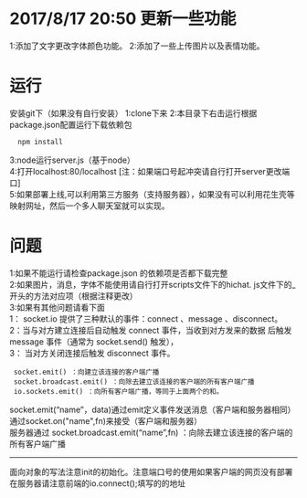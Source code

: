 <h1>2017/8/17 20:50 更新一些功能</h1>

 1:添加了文字更改字体颜色功能。
 2:添加了一些上传图片以及表情功能。

<h1>运行</h1> 
安装git下（如果没有自行安装）
1:clone下来
2:本目录下右击运行根据package.json配置运行下载依赖包
    
      npm install 
3:node运行server.js（基于node）
 <br/>
4:打开localhost:80/localhost  [注：如果端口号起冲突请自行打开server更改端口]
  <br/>
5:如果部署上线,可以利用第三方服务（支持服务器），如果没有可以利用花生壳等映射网址，然后一个多人聊天室就可以实现。
 <br/>
<h1>问题</h1>
1:如果不能运行请检查package.json 的依赖项是否都下载完整
 <br/>
2:如果图片，消息，字体不能使用请自行打开scripts文件下的hichat.
js文件下的_开头的方法对应项（根据注释更改）
 <br/>
3:如果有其他问题请看下面
 <br/>
 1： socket.io 提供了三种默认的事件：connect 、message 、disconnect。
  <br/>
 2：当与对方建立连接后自动触发 connect 事件，当收到对方发来的数据
 后触发 message 事件（通常为 socket.send() 触发），
  <br/>
3： 当对方关闭连接后触发 disconnect 事件。


     socket.emit() ：向建立该连接的客户端广播
     socket.broadcast.emit() ：向除去建立该连接的客户端的所有客户端广播
     io.sockets.emit() ：向所有客户端广播，等同于上面两个的和。
socket.emit(“name”，data)通过emit定义事件发送消息（客户端和服务器相同）
 <br/>
通过socket.on("name",fn)来接受（客户端和服务器）
 <br/>
服务器通过 socket.broadcast.emit(“name”,fn) ：向除去建立该连接的客户端的所有客户端广播
<hr>
面向对象的写法注意init的初始化。注意端口号的使用如果客户端的网页没有部署在服务器请注意前端的io.connect();填写的的地址
